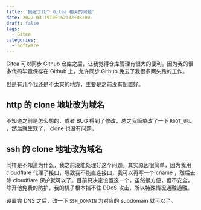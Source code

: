 ```yaml
---
title: '搞定了几个 Gitea 相关的问题'
date: 2022-03-19T00:52:32+08:00
draft: false
tags:
  - Gitea
categories:
  - Software
---
```


Gitea 可以同步 Github 仓库之后，让我觉得仓库管理有很大的便利。因为我的很多代码毕竟保存在 Github 上，允许同步 Github 免去了我很多两头跑的工作。

但是有几个我还是不太爽的地方，主要是之前没有配置好。

## http 的 clone 地址改为域名

不知道之前是怎么想的，或者 BUG 得到了修改，总之我简单改了一下 `ROOT_URL` ，然后就生效了， clone 也没有问题。

## ssh 的 clone 地址改为域名

同样是不知道为什么，我之前没能处理好这个问题。其实原因很简单，因为我用 cloudflare 代理了接口，导致我不能直连接口，我可以再写一个 cname ，然后去除 cloudflare 保护就可以了。目前只决定设置这一个，虽然很方便，但不安全。除开他免费的防护，我的机子根本挡不住 DDoS 攻击，所以特殊情况通融通融。

设置完 DNS 之后，改一下 `SSH_DOMAIN` 为对应的 subdomain 就可以了。
